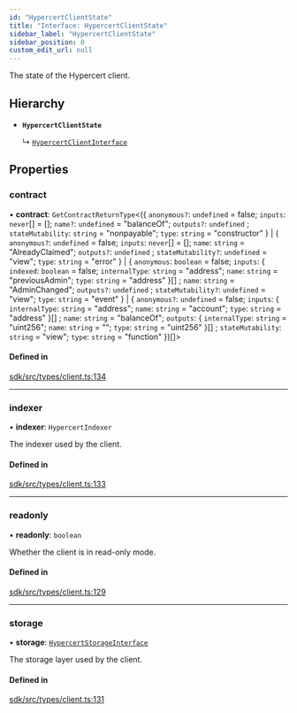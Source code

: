 ```yaml
---
id: "HypercertClientState"
title: "Interface: HypercertClientState"
sidebar_label: "HypercertClientState"
sidebar_position: 0
custom_edit_url: null
---
```


The state of the Hypercert client.

## Hierarchy

- **`HypercertClientState`**

  ↳ [`HypercertClientInterface`](HypercertClientInterface.md)

## Properties

### contract

• **contract**: `GetContractReturnType`<(\{ `anonymous?`: `undefined` = false; `inputs`: `never`[] = []; `name?`: `undefined` = "balanceOf"; `outputs?`: `undefined` ; `stateMutability`: `string` = "nonpayable"; `type`: `string` = "constructor" } \| \{ `anonymous?`: `undefined` = false; `inputs`: `never`[] = []; `name`: `string` = "AlreadyClaimed"; `outputs?`: `undefined` ; `stateMutability?`: `undefined` = "view"; `type`: `string` = "error" } \| \{ `anonymous`: `boolean` = false; `inputs`: \{ `indexed`: `boolean` = false; `internalType`: `string` = "address"; `name`: `string` = "previousAdmin"; `type`: `string` = "address" }[] ; `name`: `string` = "AdminChanged"; `outputs?`: `undefined` ; `stateMutability?`: `undefined` = "view"; `type`: `string` = "event" } \| \{ `anonymous?`: `undefined` = false; `inputs`: \{ `internalType`: `string` = "address"; `name`: `string` = "account"; `type`: `string` = "address" }[] ; `name`: `string` = "balanceOf"; `outputs`: \{ `internalType`: `string` = "uint256"; `name`: `string` = ""; `type`: `string` = "uint256" }[] ; `stateMutability`: `string` = "view"; `type`: `string` = "function" })[]\>

#### Defined in

[sdk/src/types/client.ts:134](https://github.com/hypercerts-org/hypercerts/blob/15d38fc/sdk/src/types/client.ts#L134)

---

### indexer

• **indexer**: `HypercertIndexer`

The indexer used by the client.

#### Defined in

[sdk/src/types/client.ts:133](https://github.com/hypercerts-org/hypercerts/blob/15d38fc/sdk/src/types/client.ts#L133)

---

### readonly

• **readonly**: `boolean`

Whether the client is in read-only mode.

#### Defined in

[sdk/src/types/client.ts:129](https://github.com/hypercerts-org/hypercerts/blob/15d38fc/sdk/src/types/client.ts#L129)

---

### storage

• **storage**: [`HypercertStorageInterface`](HypercertStorageInterface.md)

The storage layer used by the client.

#### Defined in

[sdk/src/types/client.ts:131](https://github.com/hypercerts-org/hypercerts/blob/15d38fc/sdk/src/types/client.ts#L131)
